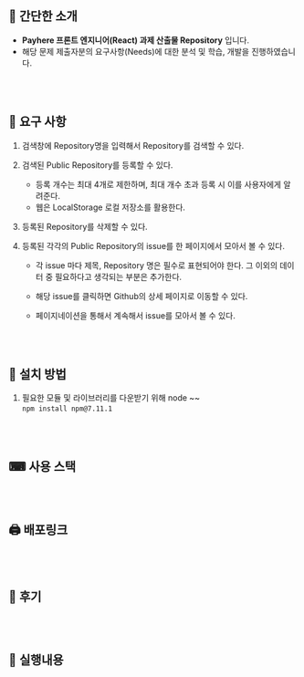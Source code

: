 ## 📌 간단한 소개  
- **Payhere 프론트 엔지니어(React) 과제 산출물 Repository** 입니다.
- 해당 문제 제출자분의 요구사항(Needs)에 대한 분석 및 학습, 개발을 진행하였습니다.
<br> 
<br> 

## 🤲 요구 사항
1. 검색창에 Repository명을 입력해서 Repository를 검색할 수 있다.

2. 검색된 Public Repository를 등록할 수 있다.
    - 등록 개수는 최대 4개로 제한하며, 최대 개수 초과 등록 시 이를 사용자에게 알려준다.
    - 웹은 LocalStorage 로컬 저장소를 활용한다.

3. 등록된 Repository를 삭제할 수 있다.

4. 등록된 각각의 Public Repository의 issue를 한 페이지에서 모아서 볼 수 있다.
    - 각 issue 마다 제목, Repository 명은 필수로 표현되어야 한다. 그 이외의 데이터 중 필요하다고 생각되는 부분은 추가한다.

    - 해당 issue를 클릭하면 Github의 상세 페이지로 이동할 수 있다.
    - 페이지네이션을 통해서 계속해서 issue를 모아서 볼 수 있다.

<br>
<br>


## 💽  설치 방법 
1. 필요한 모듈 및 라이브러리를 다운받기 위해 node ~~   <br>
`` npm install npm@7.11.1 ``

<br>
<br>


## ⌨ 사용 스택



<br>
<br>



## 🖨 배포링크


<br>
<br>

## 💪 후기  

<br>
<br>


## 🎥 실행내용


<br>
<br>


